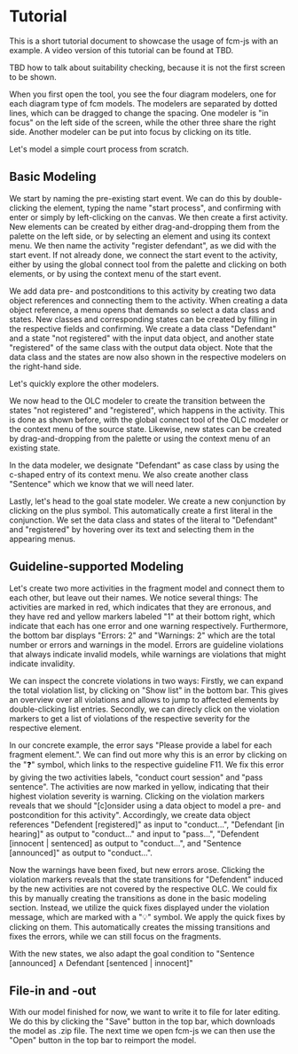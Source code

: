 # Tutorial
This is a short tutorial document to showcase the usage of fcm-js with an example. A video version of this tutorial can be found at TBD.

TBD how to talk about suitability checking, because it is not the first screen to be shown.

When you first open the tool, you see the four diagram modelers, one for each diagram type of fcm models. The modelers are separated by dotted lines, which can be dragged to change the spacing. One modeler is "in focus" on the left side of the screen, while the other three share the right side. Another modeler can be put into focus by clicking on its title.

Let's model a simple court process from scratch. <!-- We'll use a fragment-first approach for this, i.e., we'll model the fragments first and fill in the other artifacts as needed. Note that other approaches are supported as well.  -->

## Basic Modeling
We start by naming the pre-existing start event. We can do this by double-clicking the element, typing the name "start process", and confirming with enter or simply by left-clicking on the canvas. We then create a first activity. New elements can be created by either drag-and-dropping them from the palette on the left side, or by selecting an element and using its context menu. We then name the activity "register defendant", as we did with the start event. If not already done, we connect the start event to the activity, either by using the global connect tool from the palette and clicking on both elements, or by using the context menu of the start event. 

We add data pre- and postconditions to this activity by creating two data object references and connecting them to the activity. When creating a data object reference, a menu opens that demands so select a data class and states. New classes and corresponding states can be created by filling in the respective fields and confirming. We create a data class "Defendant" and a state "not registered" with the input data object, and another state "registered" of the same class with the output data object. Note that the data class and the states are now also shown in the respective modelers on the right-hand side. 

Let's quickly explore the other modelers. 

We now head to the OLC modeler to create the transition between the states "not registered" and "registered", which happens in the activity. This is done as shown before, with the global connect tool of the OLC modeler or the context menu of the source state. Likewise, new states can be created by drag-and-dropping from the palette or using the context menu of an existing state. 

In the data modeler, we designate "Defendant" as case class by using the c-shaped entry of its context menu. We also create another class "Sentence" which we know that we will need later. <!--More?-->

Lastly, let's head to the goal state modeler. We create a new conjunction by clicking on the plus symbol. This automatically create a first literal in the conjunction. We set the data class and states of the literal to "Defendant" and "registered" by hovering over its text and selecting them in the appearing menus.

## Guideline-supported Modeling
<!-- We have now explored the basic modeling features of fcm-js. One central feature of fcm-js is integrated guideline checking.  -->
Let's create two more activities in the fragment model and connect them to each other, but leave out their names. We notice several things: The activities are marked in red, which indicates that they are erronous, and they have red and yellow markers labeled "1" at their bottom right, which indicate that each has one error and one warning respectively. Furthermore, the bottom bar displays "Errors: 2" and "Warnings: 2" which are the total number or errors and warnings in the model. Errors are guideline violations that always indicate invalid models, while warnings are violations that might indicate invalidity.

We can inspect the concrete violations in two ways: Firstly, we can expand the total violation list, by clicking on "Show list" in the bottom bar. This gives an overview over all violations and allows to jump to affected elements by double-clicking list entries. Secondly, we can direcly click on the violation markers to get a list of violations of the respective severity for the respective element.

In our concrete example, the error says "Please provide a label for each fragment element.". We can find out more why this is an error by clicking on the "❓" symbol, which links to the respective guideline F11. We fix this error by giving the two activities labels, "conduct court session" and "pass sentence". The activities are now marked in yellow, indicating that their highest violation severity is warning. Clicking on the violation markers reveals that we should "[c]onsider using a data object to model a pre- and postcondition for this activity". Accordingly, we create data object references "Defendent [registered]" as input to "conduct...", "Defendant [in hearing]" as output to "conduct..." and input to "pass...", "Defendent [innocent | sentenced] as output to "conduct...", and "Sentence [announced]" as output to "conduct...".

Now the warnings have been fixed, but new errors arose. Clicking the violation markers reveals that the state transitions for "Defendent" induced by the new activities are not covered by the respective OLC. We could fix this by manually creating the transitions as done in the basic modeling section. Instead, we utilize the quick fixes displayed under the violation message, which are marked with a "💡" symbol. We apply the quick fixes by clicking on them. This automatically creates the missing transitions and fixes the errors, while we can still focus on the fragments.

With the new states, we also adapt the goal condition to "Sentence [announced] ∧ Defendant [sentenced | innocent]"

## File-in and -out
With our model finished for now, we want to write it to file for later editing. We do this by clicking the "Save" button in the top bar, which downloads the model as .zip file. The next time we open fcm-js we can then use the "Open" button in the top bar to reimport the model.


<!-- 
* Soll das Dokument mehr use-case- oder mehr tutorial-bezogen sein?
* Screenshots!!!
 -->